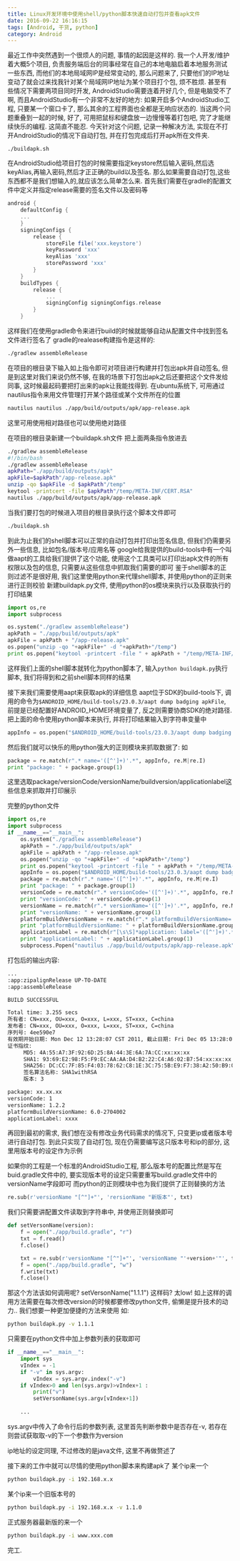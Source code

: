```yaml
---
title: Linux开发环境中使用shell/python脚本快速自动打包并查看apk文件
date: 2016-09-22 16:16:15
tags: [Android, 干货, python]
category: Android
---
```


最近工作中突然遇到一个很烦人的问题, 事情的起因是这样的. 我一个人开发/维护着大概5个项目, 负责服务端后台的同事经常在自己的本地电脑启着本地服务测试一些东西, 而他们的本地局域网IP是经常变动的, 那么问题来了, 只要他们的IP地址变动了就会过来找我针对某个局域网IP地址为某个项目打个包, 烦不胜烦. 甚至有些情况下需要两项目同时开发, AndroidStudio需要连着开好几个, 但是电脑受不了啊, 而且AndroidStudio有一个非常不友好的地方: 如果开启多个AndroidStudio工程, 只要某一个窗口卡了, 那么其余的工程界面也全都是无响应状态的. 当这两个问题重叠到一起的时候, 好了, 可用把鼠标和键盘放一边慢慢等着打包吧, 完了才能继续快乐的编程. 这简直不能忍.
今天针对这个问题, 记录一种解决方法, 实现在不打开AndroidStudio的情况下自动打包, 并在打包完成后打开apk所在文件夹.
```shell
./buildapk.sh
```
<!-- more -->

在AndroidStudio给项目打包的时候需要指定keystore然后输入密码,然后选keyAlias,再输入密码,然后才正正确的build以及签名.
那么如果需要自动打包,这些东西都不是我们想输入的,就应该怎么简单怎么来.
首先我们需要在gradle的配置文件中定义并指定release需要的签名文件以及密码等
```gradle
android {
    defaultConfig {
	...
    }
    signingConfigs {
        release {
            storeFile file('xxx.keystore')
            keyPassword 'xxx'
            keyAlias 'xxx'
            storePassword 'xxx'
        }
    }
    buildTypes {
        release {
            ...
            signingConfig signingConfigs.release
        }
    }
```

这样我们在使用gradle命令来进行build的时候就能够自动从配置文件中找到签名文件进行签名了
gradle的realease构建指令是这样的:
```sh
./gradlew assembleRelease
```
在项目的根目录下输入如上指令即可对项目进行构建并打包出apk并自动签名, 但是到这里对我们来说仍然不够, 在我的场景下打包出apk之后还要把这个文件发给同事, 这时候最起码要把打出来的apk让我能找得到.
在ubuntu系统下, 可用通过nautilus指令来用文件管理打开某个路径或某个文件所在的位置
```sh
nautilus nautilus ./app/build/outputs/apk/app-release.apk
```
这里可用使用相对路径也可以使用绝对路径

在项目的根目录新建一个buildapk.sh文件
把上面两条指令放进去
```sh
./gradlew assembleRelease
#!/bin/bash
./gradlew assembleRelease
apkPath="./app/build/outputs/apk"
apkFile=$apkPath"/app-release.apk"
unzip -qo $apkFile -d $apkPath"/temp"
keytool -printcert -file $apkPath"/temp/META-INF/CERT.RSA"
nautilus ./app/build/outputs/apk/app-release.apk
```
当我们要打包的时候进入项目的根目录执行这个脚本文件即可
```sh
./buildapk.sh
```
到此为止我们的shell脚本可以正常的自动打包并打印出签名信息, 但我们仍需要另外一些信息, 比如包名/版本号/应用名等
google给我提供的build-tools中有一个叫做aapt的工具给我们提供了这个功能, 使用这个工具类可以打印出apk文件的所有权限以及包的信息, 只需要从这些信息中抓取我们需要的即可
鉴于shell脚本的正则过滤不是很好用, 我们这里使用python来代理shell脚本, 并使用python的正则来进行正则校验
新建buildapk.py文件, 使用python的os模块来执行以及获取执行的打印结果
```python
import os,re
import subprocess

os.system("./gradlew assembleRelease")
apkPath = "./app/build/outputs/apk"
apkFile = apkPath + "/app-release.apk"
os.popen("unzip -qo "+apkFile+" -d "+apkPath+"/temp")
print os.popen("keytool -printcert -file " + apkPath + "/temp/META-INF/CERT.RSA").read()
```
这样我们上面的shell脚本就转化为python脚本了, 输入`python buildapk.py`执行脚本, 我们将得到和之前shell脚本同样的结果

接下来我们需要使用aapt来获取apk的详细信息
aapt位于SDK的build-tools下, 调用的命令为`$ANDROID_HOME/build-tools/23.0.3/aapt dump badging apkFile`, 前提是已经配置好ANDROID_HOME环境变量了, 反之则需要协商SDK的绝对路径.
把上面的命令使用python脚本来执行, 并将打印结果输入到字符串变量中
```python
appInfo = os.popen("$ANDROID_HOME/build-tools/23.0.3/aapt dump badging " + apkFile).read()
```
然后我们就可以快乐的用python强大的正则模块来抓取数据了: 如
```python
package = re.match(r".* name='([^']+)'.*", appInfo, re.M|re.I)
print "package: " + package.group(1)
```
这里选取package/versionCode/versionName/buildversion/applicationlabel这些信息来抓取并打印展示

完整的python文件
```python
import os,re
import subprocess
if __name__=="__main__": 
	os.system("./gradlew assembleRelease")
	apkPath = "./app/build/outputs/apk"
	apkFile = apkPath + "/app-release.apk"
	os.popen("unzip -qo "+apkFile+" -d "+apkPath+"/temp")
	print os.popen("keytool -printcert -file " + apkPath + "/temp/META-INF/CERT.RSA").read()
	appInfo = os.popen("$ANDROID_HOME/build-tools/23.0.3/aapt dump badging " + apkFile).read()
	package = re.match(r".* name='([^']+)'.*", appInfo, re.M|re.I)
	print "package: " + package.group(1)
	versionCode = re.match(r".* versionCode='([^']+)'.*", appInfo, re.M|re.I)
	print "versionCode: " + versionCode.group(1)
	versionName = re.match(r".* versionName='([^']+)'.*", appInfo, re.M|re.I)
	print "versionName: " + versionName.group(1)
	platformBuildVersionName = re.match(r".* platformBuildVersionName='([^']+)'.*", appInfo, re.M|re.I)
	print "platformBuildVersionName: " + platformBuildVersionName.group(1)
	applicationLabel = re.match(r"[\s\S]*application: label='([^']+)'.*", appInfo, re.M|re.I)
	print "applicationLabel: " + applicationLabel.group(1)
	subprocess.Popen("nautilus ./app/build/outputs/apk/app-release.apk", shell=True, stdout=subprocess.PIPE, stderr=subprocess.STDOUT)
```

打包后的输出内容:
```sh
...
:app:zipalignRelease UP-TO-DATE
:app:assembleRelease

BUILD SUCCESSFUL

Total time: 3.255 secs
所有者: CN=xxx, OU=xxx, O=xxx, L=xxx, ST=xxx, C=china
发布者: CN=xxx, OU=xxx, O=xxx, L=xxx, ST=xxx, C=china
序列号: 4ee590e7
有效期开始日期: Mon Dec 12 13:28:07 CST 2011, 截止日期: Fri Dec 05 13:28:07 CST 2036
证书指纹:
	 MD5: 4A:55:A7:3F:92:6D:25:8A:44:3E:6A:7A:CC:xx:xx:xx
	 SHA1: 93:69:E2:98:F5:F9:EC:AA:AA:D4:B2:22:C4:A6:02:B7:54:xx:xx:xx
	 SHA256: DC:CC:7F:85:F4:03:78:62:C8:1E:3C:75:5B:E9:F7:38:A2:50:B9:0E:93:1A:DE:BC:E7:C1:66:DA:5F:xx:xx:xx
	 签名算法名称: SHA1withRSA
	 版本: 3

package: xx.xx.xx
versionCode: 1
versionName: 1.2.2
platformBuildVersionName: 6.0-2704002
applicationLabel: xxxx
```

再回到最初的需求, 我们想在没有修改业务代码需求的情况下, 只变更ip或者版本号进行自动打包.
到此只实现了自动打包, 现在仍需要编写这只版本号和ip的部分, 这里用版本号的设定作为示例

如果你的工程是一个标准的AndroidStudio工程, 那么版本号的配置比然是写在buid.gradle文件中的, 要实现版本号的设定只需要重写build.gradle文件中的versionName字段即可
而python的正则模块中也为我们提供了正则替换的方法
```python
re.sub(r'versionName "[^"]+"', 'rersionName "新版本"', txt)
```
我们只需要讲配置文件读取到字符串中, 并使用正则替换即可
```python
def setVersonName(version):
	f = open("./app/build.gradle", "r")
	txt = f.read()
	f.close()

	txt = re.sub(r'versionName "[^"]+"', 'versionName "'+version+'"', txt)
	f = open("./app/build.gradle", "w")
	f.write(txt)
	f.close()

```
那这个方法该如何调用呢? setVersonName("1.1.1") 这样码? 太low!
如上这样的调用方法需要在每次修改version的时候都要修改python文件, 偷懒是提升技术的动力..
我们想要一种更加便捷的方法来使用 如:
```sh
python buildapk.py -v 1.1.1
```
只需要在python文件中加上参数列表的获取即可
```python
if __name__=="__main__":
	import sys
	vIndex = -1
	if "-v" in sys.argv:
		vIndex = sys.argv.index("-v")
	if vIndex>0 and len(sys.argv)>vIndex+1 :
		print("v")
		setVersonName(sys.argv[vIndex+1])
	
	...
```
sys.argv中传入了命令行后的参数列表, 这里首先判断参数中是否存在-v, 若存在则尝试获取取-v的下一个参数作为version

ip地址的设定同理, 不过修改的是java文件, 这里不再做赘述了

接下来的工作中就可以尽情的使用python脚本来构建apk了
某个ip来一个
```sh
python buildapk.py -i 192.168.x.x
```
某个ip来一个旧版本号的
```sh
python buildapk.py -i 192.168.x.x -v 1.1.0
```
正式服务器最新版的来一个
```sh
python buildapk.py -i www.xxx.com
```

完工.

